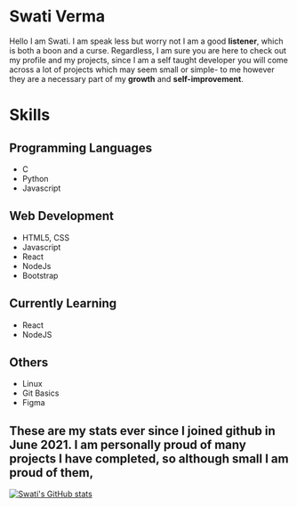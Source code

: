 # Swati Verma
Hello I am Swati. I am speak less but worry not I am a good **listener**, which is both a boon and a curse. Regardless, I am sure you are here to check out my profile and my projects, since I am a self taught developer you will come across a lot of projects which may seem small or simple- to me however they are a necessary part of my **growth** and **self-improvement**.

# Skills
## Programming Languages
- C
-  Python
-  Javascript

## Web Development
- HTML5, CSS
- Javascript
- React
- NodeJs
- Bootstrap

## Currently Learning
- React
- NodeJS

## Others
- Linux
- Git Basics
- Figma

## These are my stats ever since I joined github in June 2021. I am personally proud of many projects I have completed, so although small I am proud of them,
[![Swati's GitHub stats](https://github-readme-stats.vercel.app/api?username=Swati-Verma671)](https://github.com/Swati-Verma671/github-readme-stats)
